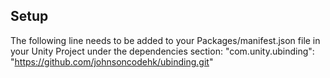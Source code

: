 ## Setup

The following line needs to be added to your Packages/manifest.json file in your Unity Project under the dependencies section: "com.unity.ubinding": "https://github.com/johnsoncodehk/ubinding.git"
